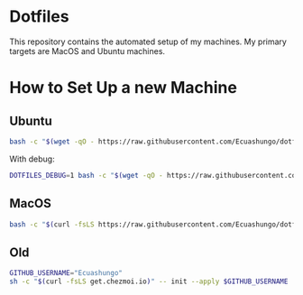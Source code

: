 # Dotfiles

This repository contains the automated setup of my machines. My primary targets are MacOS and Ubuntu machines.

# How to Set Up a new Machine

## Ubuntu

```bash
bash -c "$(wget -qO - https://raw.githubusercontent.com/Ecuashungo/dotfiles/refs/heads/feature/advanced/setup.sh)"
```

With debug:
```bash
DOTFILES_DEBUG=1 bash -c "$(wget -qO - https://raw.githubusercontent.com/Ecuashungo/dotfiles/refs/heads/feature/advanced/setup.sh)"
```


## MacOS
```bash
bash -c "$(curl -fsLS https://raw.githubusercontent.com/Ecuashungo/dotfiles/refs/heads/feature/advanced/setup.sh)"
```



## Old
```bash
GITHUB_USERNAME="Ecuashungo"
sh -c "$(curl -fsLS get.chezmoi.io)" -- init --apply $GITHUB_USERNAME
```